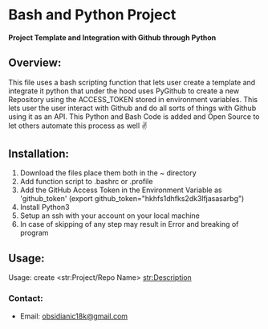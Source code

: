 # Bash and Python Project
#### Project Template and Integration with Github through Python


## Overview: 
This file uses a bash scripting function that lets user create a template and integrate it python that under the hood uses PyGithub to create a new Repository using the ACCESS_TOKEN stored in environment variables.
This lets user the user interact with Github and do all sorts of things with Github using it as an API.
This Python and Bash Code is added and Open Source to let others automate this process as well ✌

## Installation:
1. Download the files place them both in the ~ directory
2. Add function script to .bashrc or .profile
3. Add the GitHub Access Token in the Environment Variable as 'github_token' (export github_token="hkhfs1dhfks2dk3lfjasasarbg") 
4. Install Python3
5. Setup an ssh with your account on your local machine
6. In case of skipping of any step may result in Error and breaking of program

## Usage: 
Usage: create <str:Project/Repo Name> <str:Description> 

### Contact:
- Email: obsidianic18k@gmail.com